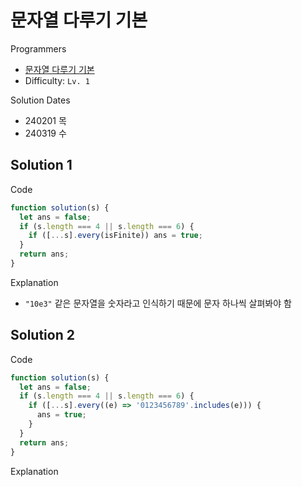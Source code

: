 # 문자열 다루기 기본

Programmers

- [문자열 다루기 기본](https://school.programmers.co.kr/learn/courses/30/lessons/12918)
- Difficulty: `Lv. 1`

Solution Dates

- 240201 목
- 240319 수

## Solution 1

Code

```javascript
function solution(s) {
  let ans = false;
  if (s.length === 4 || s.length === 6) {
    if ([...s].every(isFinite)) ans = true;
  }
  return ans;
}
```

Explanation

- `"10e3"` 같은 문자열을 숫자라고 인식하기 때문에 문자 하나씩 살펴봐야 함

## Solution 2

Code

```javascript
function solution(s) {
  let ans = false;
  if (s.length === 4 || s.length === 6) {
    if ([...s].every((e) => '0123456789'.includes(e))) {
      ans = true;
    }
  }
  return ans;
}
```

Explanation
